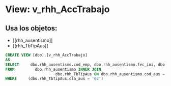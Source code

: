 # View: v_rhh_AccTrabajo

## Usa los objetos:
- [[rhh_ausentismo]]
- [[rhh_TbTipAus]]

```sql
CREATE VIEW [dbo].[v_rhh_AccTrabajo]
AS
SELECT     dbo.rhh_ausentismo.cod_emp, dbo.rhh_ausentismo.fec_ini, dbo.rhh_ausentismo.fec_fin
FROM         dbo.rhh_ausentismo INNER JOIN
                      dbo.rhh_TbTipAus ON dbo.rhh_ausentismo.cod_aus = dbo.rhh_TbTipAus.cod_aus
WHERE     (dbo.rhh_TbTipAus.cla_aus = '02')

```
